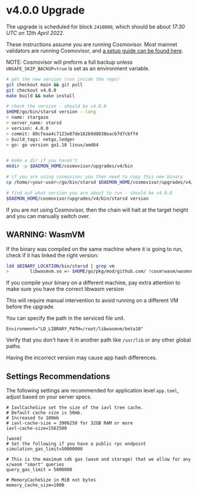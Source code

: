 # v4.0.0 Upgrade

The upgrade is scheduled for block `2410800`, which should be about _17:30 UTC on 12th April 2022_.

These instructions assume you are running Cosmovisor. Most mainnet validators are running Cosmovisor, and [a setup guide can be found here](https://docs.stargaze.zone/nodes-and-validators/setting-up-cosmovisor).

NOTE: Cosmovisor will preform a full backup unless `UNSAFE_SKIP_BACKUP=true` is set as an environment variable.

```bash
# get the new version (run inside the repo)
git checkout main && git pull
git checkout v4.0.0
make build && make install

# check the version - should be v4.0.0
$HOME/go/bin/starsd version --long
> name: stargaze
> server_name: starsd
> version: 4.0.0
> commit: 80cfeaa4c7123e87de162b9d8038eacb7d7cbff4
> build_tags: netgo,ledger
> go: go version go1.18 linux/amd64


# make a dir if you haven't
mkdir -p $DAEMON_HOME/cosmovisor/upgrades/v4/bin

# if you are using cosmovisor you then need to copy this new binary
cp /home/<your-user>/go/bin/starsd $DAEMON_HOME/cosmovisor/upgrades/v4/bin

# find out what version you are about to run - should be v4.0.0
$DAEMON_HOME/cosmovisor/upgrades/v4/bin/starsd version

```

If you are not using Cosmovisor, then the chain will halt at the target height and you can manually switch over.

## WARNING: WasmVM 

If the binary was compiled on the same machine where it is going to run, check if it has linked the right version:
```bash
ldd $BINARY_LOCATION/bin/starsd | grep vm
>        libwasmvm.so => $HOME/go/pkg/mod/github.com/ !cosm!wasm/wasmvm@v1.0.0-beta10/api/libwasmvm.so (0x00007fadbf749000)

 ```


If you compile your binary on a different machine, pay extra attention to make sure you have the correct libwasm version

This will require manual intervention to avoid running on a different VM before the upgrade.

You can specify the path in the serviced file unit.

```
Environment="LD_LIBRARY_PATH=/root/libwasmvm/beta10"
```

Verify that you don't have it in another path like `/usr/lib` or any other global paths.

Having the incorrect version may cause app hash differences.

## Settings Recommendations

The following settings are recommended for application level `app.toml`, adjust based on your server specs.

```
# IavlCacheSize set the size of the iavl tree cache.
# Default cache size is 50mb.
# Increased to 100mb
# iavl-cache-size = 3906250 for 32GB RAM or more
iavl-cache-size=1562500

[wasm]
# Set the following if you have a public rpc endpoint
simulation_gas_limit=50000000

# This is the maximum sdk gas (wasm and storage) that we allow for any x/wasm "smart" queries
query_gas_limit = 5000000

# MemoryCacheSize in MiB not bytes
memory_cache_size=1000
```

